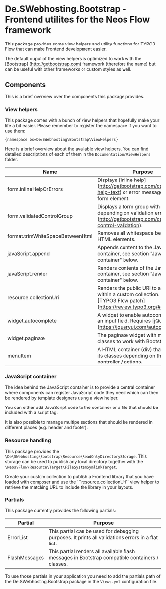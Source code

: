 
# De.SWebhosting.Bootstrap - Frontend utilites for the Neos Flow framework

This package provides some view helpers and utility functions
for TYPO3 Flow that can make Frontend development easier.

The default ouput of the view helpers is optimized to work
with the [Bootstrap] (http://getbootstrap.com) framework
(therefore the name) but can be useful with other frameworks
or custom styles as well.

## Components

This is a brief overview over the components this package provides.

### View helpers

This package comes with a bunch of view helpers that hopefully make
your life a bit easier. Please remember to register the namespace
if you want to use them:

```
{namespace bs=De\SWebhosting\Bootstrap\ViewHelpers}
```
 
Here is a brief overview about the available view helpers. You can find
detailed descriptions of each of them in the ```Documentation/ViewHelpers```
folder.
 
Name                             | Purpose
-------------------------------- | -------
form.inlineHelpOrErrors          | Displays [inline help] (http://getbootstrap.com/css/#forms-help-text) or error messages for a form element.
form.validatedControlGroup       | Displays a form group with [classes depending on validation errors] (http://getbootstrap.com/css/#forms-control-validation).
format.trimWhiteSpaceBetweenHtml | Removes all whitespace between HTML elements.
javaScript.append                | Appends content to the JavaScript container, see section "JavaScript container" below.
javaScript.render                | Renders contents of the JavaScript container, see section "JavaScript container" below.
resource.collectionUri           | Renders the public URI to a resource within a custom collection. Requires [TYPO3 Flow patch] (https://review.typo3.org/#/c/37686/)!
widget.autocomplete              | A widget to enable autocompletion for an input field. Requires [jQuery UI] (https://jqueryui.com/autocomplete/)!
widget.paginate                  | The paginate widget with modified classes to work with Bootstrap.
menuItem                         | A HTML container (div) that changes its classes depending on the active controller / actions.

### JavaScript container

The idea behind the JavaScript container is to provide a central container
where components can register JavaScript code they need which can then be
rendered by template designers using a view helper.

You can either add JavaScript code to the container or a file that
should be included with a script tag.

It is also possible to manage multipe sections that should be rendered
in different places (e.g. header and footer).

### Resource handling

This package provides the ```\De\SWebhosting\Bootstrap\Resource\ReadOnlyDirectoryStorage```.
This storage can be used to publish any local directory together with
the ```\Neos\Flow\Resource\Target\FileSystemSymlinkTarget```.

Create your custom collection to publish a Frontend library that you have loaded
with composer and use the ```resource.collectionUri`` view helper to retrieve
the matching URL to include the library in your layouts.


### Partials

This package currently provides the following partials:

Partial       | Purpose
--------------| -------
ErrorList     | This partial can be used for debugging purposes. It prints all validations errors in a flat list.
FlashMessages | This partial renders all available flash messages in Bootstrap compatible containers / classes.

To use those partials in your application you need to add the partials path
of the De.SWebhosting.Bootstrap package in the ```Views.yml``` configuration
file.

